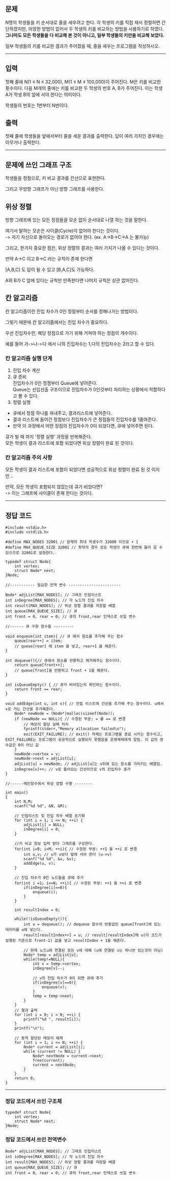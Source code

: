## 문제

N명의 학생들을 키 순서대로 줄을 세우려고 한다. 각 학생의 키를 직접 재서 정렬하면 간단하겠지만, 마땅한 방법이 없어서 두 학생의 키를 비교하는 방법을 사용하기로 하였다. **그나마도 모든 학생들을 다 비교해 본 것이 아니고, 일부 학생들의 키만을 비교해 보았다.**

일부 학생들의 키를 비교한 결과가 주어졌을 때, 줄을 세우는 프로그램을 작성하시오.

---

## 입력

첫째 줄에 N(1 ≤ N ≤ 32,000), M(1 ≤ M ≤ 100,000)이 주어진다. M은 키를 비교한 횟수이다. 다음 M개의 줄에는 키를 비교한 두 학생의 번호 A, B가 주어진다. 이는 학생 A가 학생 B의 앞에 서야 한다는 의미이다.

학생들의 번호는 1번부터 N번이다.

## 출력

첫째 줄에 학생들을 앞에서부터 줄을 세운 결과를 출력한다. 답이 여러 가지인 경우에는 아무거나 출력한다.

---

## 문제에 쓰인 그래프 구조

학생들을 정점으로, 키 비교 결과를 간선으로 표현한다.

그리고 무방향 그래프가 아닌 방향 그래프를 사용한다.

## 위상 정렬

방향 그래프에 있는 모든 정점들을 모순 없이 순서대로 나열 하는 것을 말한다.

여기서 말하는 모순은 사이클(Cycle)이 없어야 한다는 것이다.  
\-> 자기 자신으로 돌아오는 경로가 없어야 한다. (ex. A->B->C->A 는 불가능)

그리고, 한가지 중요한 점은, 위상 정렬의 결과는 여러 가지가 나올 수 있다는 것이다.

만약 A->C 이고 B->C 라는 규칙이 존재 한다면

\[A,B,C\] 도 답이 될 수 있고 \[B,A,C\]도 가능하다.

A와 B가 C 앞에 있다는 규칙만 만족한다면 나머지 규칙은 상관 없어진다.

## 칸 알고리즘

칸 알고리즘이란 진입 차수가 0인 정점부터 순서를 정해나가는 방법이다.

그렇기 때문에 칸 알고리즘에서는 진입 차수가 중요하다.

우선 진입차수란, 해당 정점으로 가기 위해 거쳐야 하는 정점의 개수이다.

예를 들어 가->나->다 에서 나의 진입차수는 1,다의 진입차수는 2라고 할 수 있다.

### 칸 알고리즘 실행 단계

1) 진입 차수 계산  
2) 큐 준비  
진입차수가 0인 정점부터 Queue에 넣어준다.  
Queue는 선입선출 구조이므로 진입차수가 0인것부터 처리하는 상황에서 적합하다고 볼 수 있다.  
3) 정렬 실행

-   큐에서 정점 하나를 꺼내주고, 결과리스트에 넣어준다.
-   결과 리스트에 들어간 정점보다 진입차수가 큰 정점들의 진입차수를 1줄여준다.
-   만약 이 과정에서 어떤 정점의 진입차수가 0이 되었다면, 큐에 넣어주면 된다.

큐가 빌 때 까지 '정렬 실행' 과정을 반복해준다.  
모든 학생이 결과 리스트에 포함 되었다면 위상 정렬이 완료 된 것이다.

### 칸 알고리즘 주의 사항

모든 학생이 결과 리스트에 포함이 되었다면 성공적으로 위상 정렬이 완료 된 것 이지만...

만약, 모든 학생이 포함되지 않았는데 큐가 비었다면?  
\-> 이는 그래프에 사이클이 존재 한다는 것이다.

---

## 정답 코드

```
#include <stdio.h>
#include <stdlib.h>

#define MAX_NODES 32001 // 문제의 최대 학생수가 32000 이므로 + 1
#define MAX_QUEUE_SIZE 32001 // 최악의 경우 모든 학생이 큐에 한번에 들어 갈 수 있으므로 32001로 설정한다.

typedef struct Node{
    int vertex; 
    struct Node* next;
}Node;

//----------- 필요한 전역 변수 -----------------------

Node* adjList[MAX_NODES]; // 그래프 인접리스트
int inDegree[MAX_NODES]; // 각 노드의 진입 차수
int result[MAX_NODES]; // 위상 정렬 결과를 저장할 배열 
int queue[MAX_QUEUE_SIZE]; // 큐
int front = 0, rear = 0; // 큐의 front,rear 인덱스로 쓰일 변수

//------ 큐 구현 함수들 ---------

void enqueue(int item){ // 큐 에서 원소를 추가해 주는 함수
    queue[rear++] = item;
    // queue[rear] 에 item 을 넣고, rear+1 을 해준다.
}

int dequeue(){// 큐에서 원소를 반환하고 제거해주는 함수이다.
    return queue[front++];
    // queue[front]을 반환하고 front + 1을 해준다.
}

int isQueueEmpty() { // 큐가 비어있는지 확인하는 함수이다.
    return front == rear;
}

void addEdge(int u, int v){ // 인접 리스트에 간선을 추가해 주는 함수이다. u에서 v로 가는 간선을 추가해준다.
    Node* newNode = (Node*)malloc(sizeof(Node));
    if (newNode == NULL){ // 수정된 부분: = 를 == 로 변경
        // 메모리 할당 실패 처리
        fprintf(stderr,"Memory allocation failed\n");
        exit(EXIT_FAILURE); // exit() 자체는 프로그램을 종료 시키는 함수이고, EXIT_FAILURE는 프로그램이 성공적으로 실행되지 못했음을 운영체제에게 알림. 이 값의 정수값은 0이 아닌 값
    }
    newNode->vertex = v;
    newNode->next = adjList[u];
    adjList[u] = newNode; // adjList[u]는 u뒤에 있는 원소를 가리키는 배열임.
    inDegree[v]++; // v로 들어오는 간선이므로 v의 진입차수 증가
}

//------메인함수에서 위상 정렬 수행 --------

int main()
{
    int N,M;
    scanf("%d %d", &N, &M);

    // 인접리스트 및 진입 차수 배열 초기화
    for (int i = 1; i <= N; ++i) {
        adjList[i] = NULL;
        inDegree[i] = 0;
    }

    //키 비교 정보 입력 받아 그래프를 구성한다.
    for(int i=0; i<M; ++i){ // 수정된 부분: ++1 을 ++i 로 변경
        int u,v; // u가 v보다 앞에 서야 한다 (u->v)
        scanf("%d %d", &u, &v);
        addEdge(u, v);
    }

    // 진입 차수가 0인 노드들을 큐에 추가
    for(int i =1; i<=N; ++i){ // 수정된 부분: ++1 을 ++i 로 변경
        if(inDegree[i]==0){
            enqueue(i);
        }
    }

    int resultIndex = 0;

    while(!isQueueEmpty()){
        int u = dequeue(); // dequeue 함수의 반환값인 queue[front]에 있는 데이터를 u에 넣는다.
        result[resultIndex++] = u; // result[resultIndex]에 u(이 코드가 실행된 기준으로 front-1) 값을 넣고 resultIndex + 1을 해준다.

        // 현재 노드u와 연결된 모든 v에 대해 (u에 연결된 v는 하나만 있는것이 아님)
        Node* temp = adjList[u];
        while(temp!=NULL){
            int v = temp->vertex;
            inDegree[v]--;

            // v의 진입 차수가 0이 되면 큐에 추가
            if(inDegree[v]==0){
                enqueue(v);
            }
            temp = temp->next;
        }
    }
    // 결과 출력
    for (int i = 0; i < N; ++i) {
        printf("%d ", result[i]);
    }
    printf("\n");

    // 동적 할당된 메모리 해제
    for (int i = 1; i <= N; ++i) {
        Node* current = adjList[i];
        while (current != NULL) {
            Node* nextNode = current->next;
            free(current);
            current = nextNode;
        }
    }
    return 0;
}
```

---

### 정답 코드에서 쓰인 구조체

```
typedef struct Node{
    int vertex; 
    struct Node* next;
}Node;
```

### 정답 코드에서 쓰인 전역변수

```
Node* adjList[MAX_NODES]; // 그래프 인접리스트
int inDegree[MAX_NODES]; // 각 노드의 진입 차수
int result[MAX_NODES]; // 위상 정렬 결과를 저장할 배열 
int queue[MAX_QUEUE_SIZE]; // 큐
int front = 0, rear = 0; // 큐의 front,rear 인덱스로 쓰일 변수
```